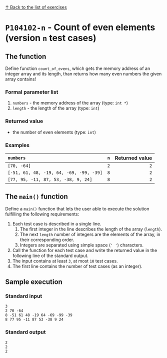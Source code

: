 
[↑ Back to the list of exercises](./README.md)

# `P104102-n` - Count of even elements (version `n` test cases)

## The function

Define function `count_of_evens`, which gets the memory address of an integer array and its length, than returns how many even numbers the given array contains!

### Formal parameter list
         
1. `numbers` - the memory address of the array (type: `int *`)
1. `length` - the length of the array (type: `int`)


### Returned value

* the number of even elements (type: `int`)

### Examples

| `numbers` | `n` | Returned value | 
| :--- | ---: | ---: | 
| `[70, -64]` | `2` | `2` |
| `[-51, 61, 48, -19, 64, -69, -99, -39]` | `8` | `2` |
| `[77, 95, -11, 87, 53, -38, 9, 24]` | `8` | `2` |

## The `main()` function

Define a `main()` function that lets the user able to execute the solution fulfilling the following requirements:

1. Each test case is described in a single line.
    1. The first integer in the line describes the length of the array (`length`).
    1. The next `length` number of integers are the elements of the array, in their corresponding order.
    1. Integers are separated using simple space (`' '`) characters.
1. Call the function for each test case and write the returned value in the following line of the standard output.
1. The input contains at least `3`, at most `10` test cases.
1. The first line contains the number of test cases (as an integer).

## Sample execution

### Standard input

```
3
2 70 -64
8 -51 61 48 -19 64 -69 -99 -39
8 77 95 -11 87 53 -38 9 24
```

### Standard output

```
2
2
2
```
